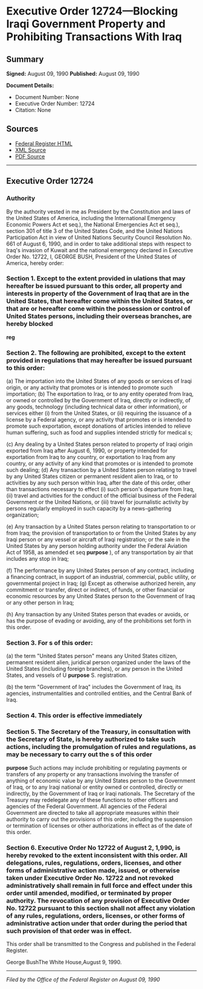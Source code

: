 # Executive Order 12724—Blocking Iraqi Government Property and Prohibiting Transactions With Iraq

## Summary

**Signed:** August 09, 1990
**Published:** August 09, 1990

**Document Details:**
- Document Number: None
- Executive Order Number: 12724
- Citation: None

## Sources
- [Federal Register HTML](https://www.presidency.ucsb.edu/documents/executive-order-12724-blocking-iraqi-government-property-and-prohibiting-transactions-with)
- [XML Source](None)
- [PDF Source](None)

---

## Executive Order 12724

### Authority

By the authority vested in me as President by the Constitution and laws of the United States of America, including the International Emergency Economic Powers Act et seq.), the National Emergencies Act et seq.), section 301 of title 3 of the United States Code, and the United Nations Participation Act in view of United Nations Security Council Resolution No. 661 of August 6, 1990, and in order to take additional steps with respect to Iraq's invasion of Kuwait and the national emergency declared in Executive Order No. 12722,
I, GEORGE BUSH, President of the United States of America, hereby order:
### Section 1. Except to the extent provided in ulations that may hereafter be issued pursuant to this order, all property and interests in property of the Government of Iraq that are in the United States, that hereafter come within the United States, or that are or hereafter come within the possession or control of United States persons, including their overseas branches, are hereby blocked

**reg**

### Section 2. The following are prohibited, except to the extent provided in regulations that may hereafter be issued pursuant to this order:

(a) The importation into the United States of any goods or services of Iraqi origin, or any activity that promotes or is intended to promote such importation;
(b) The exportation to Iraq, or to any entity operated from Iraq, or owned or controlled by the Government of Iraq, directly or indirectly, of any goods, technology (including technical data or other information), or services either (i) from the United States, or (ii) requiring the issuance of a license by a Federal agency, or any activity that promotes or is intended to promote such exportation, except donations of articles intended to relieve human suffering, such as food and supplies intended strictly for medical s;

(c) Any dealing by a United States person related to property of Iraqi origin exported from Iraq after August 6, 1990, or property intended for exportation from Iraq to any country, or exportation to Iraq from any country, or any activity of any kind that promotes or is intended to promote such dealing;
(d) Any transaction by a United States person relating to travel by any United States citizen or permanent resident alien to Iraq, or to activities by any such person within Iraq, after the date of this order, other than transactions necessary to effect (i) such person's departure from Iraq, (ii) travel and activities for the conduct of the official business of the Federal Government or the United Nations, or (iii) travel for journalistic activity by persons regularly employed in such capacity by a news-gathering organization;

(e) Any transaction by a United States person relating to transportation to or from Iraq; the provision of transportation to or from the United States by any Iraqi person or any vessel or aircraft of Iraqi registration; or the sale in the United States by any person holding authority under the Federal Aviation Act of 1958, as amended et seq
**purpose**
), of any transportation by air that includes any stop in Iraq;

(f) The performance by any United States person of any contract, including a financing contract, in support of an industrial, commercial, public utility, or governmental project in Iraq;
(g) Except as otherwise authorized herein, any commitment or transfer, direct or indirect, of funds, or other financial or economic resources by any United States person to the Government of Iraq or any other person in Iraq;

(h) Any transaction by any United States person that evades or avoids, or has the purpose of evading or avoiding, any of the prohibitions set forth in this order.
### Section 3. For s of this order:

(a) the term "United States person" means any United States citizen, permanent resident alien, juridical person organized under the laws of the United States (including foreign branches), or any person in the United States, and vessels of U
**purpose**
S. registration.

(b) the term "Government of Iraq" includes the Government of Iraq, its agencies, instrumentalities and controlled entities, and the Central Bank of Iraq.
### Section 4. This order is effective immediately

### Section 5. The Secretary of the Treasury, in consultation with the Secretary of State, is hereby authorized to take such actions, including the promulgation of rules and regulations, as may be necessary to carry out the s of this order

**purpose**
 Such actions may include prohibiting or regulating payments or transfers of any property or any transactions involving the transfer of anything of economic value by any United States person to the Government of Iraq, or to any Iraqi national or entity owned or controlled, directly or indirectly, by the Government of Iraq or Iraqi nationals. The Secretary of the Treasury may redelegate any of these functions to other officers and agencies of the Federal Government. All agencies of the Federal Government are directed to take all appropriate measures within their authority to carry out the provisions of this order, including the suspension or termination of licenses or other authorizations in effect as of the date of this order.

### Section 6. Executive Order No 12722 of August 2, 1,990, is hereby revoked to the extent inconsistent with this order. All delegations, rules, regulations, orders, licenses, and other forms of administrative action made, issued, or otherwise taken under Executive Order No. 12722 and not revoked administratively shall remain in full force and effect under this order until amended, modified, or terminated by proper authority. The revocation of any provision of Executive Order No. 12722 pursuant to this section shall not affect any violation of any rules, regulations, orders, licenses, or other forms of administrative action under that order during the period that such provision of that order was in effect.

This order shall be transmitted to the Congress and published in the Federal Register.

George BushThe White House,August 9, 1990.

---

*Filed by the Office of the Federal Register on August 09, 1990*
